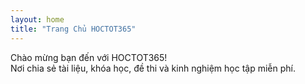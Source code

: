 ```yaml
---
layout: home
title: "Trang Chủ HOCTOT365"
---
```


Chào mừng bạn đến với HOCTOT365!  
Nơi chia sẻ tài liệu, khóa học, đề thi và kinh nghiệm học tập miễn phí.